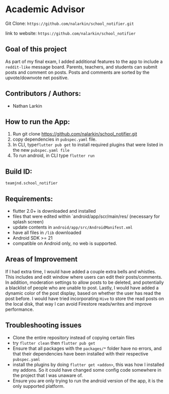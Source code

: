 # Academic Advisor 


Git Clone: `https://github.com/nalarkin/school_notifier.git`

link to website: `https://github.com/nalarkin/school_notifier`

## Goal of this project

As part of my final exam, I added additional features to the app to include a `reddit-like` message board. Parents, teachers, and students can submit posts and comment on posts. Posts and comments are sorted by the upvote/downvote net positive.



## Contributors / Authors:

* Nathan Larkin

## How to run the App:

1. Run git clone https://github.com/nalarkin/school_notifier.git
2. copy dependencies in `pubspec.yaml` file.
3. In CLI, type`flutter pub get` to install required plugins that were listed in the new `pubspec.yaml file`
4. To run android, in CLI type `flutter run`

## Build ID: 

`teamjnd.school_notifier`

## Requirements:

* flutter 2.0+ is downloaded and installed
* files that were edited within `android/app/scr/main/res/  (necessary for splash screen)
* update contents in `android/app/src/AndroidManifest.xml`
* have all files in `/lib` downloaded
* Android SDK >= 21
* compatible on Android only, no web is supported.

## Areas of Improvement

If I had extra time, I would have added a couple extra bells and whistles. This includes and edit window where users can edit their posts/comments. In addition, moderation settings to allow posts to be deleted, and potentially a blacklist of people who are unable to post. Lastly, I would have added a dynamic color of the post display, based on whether the user has read the post before. I would have tried incorporating `Hive` to store the read posts on the local disk, that way I can avoid Firestore reads/writes and improve performance.

## Troubleshooting issues

* Clone the entire repository instead of copying certain files
* try `flutter clean` then `flutter pub get`
* Ensure that all packages with the `packages/*` folder have no errors, and that their dependencies have been installed with their respective `pubspec.yaml`
* install the plugins by doing `flutter get <addon>`, this was how I installed my addons. So it could have changed some config code somewhere in the project that I was unaware of.
* Ensure you are only trying to run the android version of the app, it is the only supported platform.

